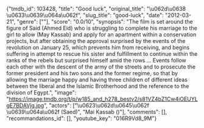 {"tmdb_id": 103428, "title": "Good luck", "original_title": "\u062d\u0638 \u0633\u0639\u064a\u062f", "slug_title": "good-luck", "date": "2012-03-21", "genre": [""], "score": "0.0/10", "synopsis": "The film is set around the figure of Said (Ahmed Eid) who is struggling to complete his marriage to the girl to allow (May Kassab) and apply for an apartment within a conservation projects, but after obtaining the approval surprised by the events of the revolution on January 25, which prevents him from receiving, and begins suffering in attempt to rescue his sister and fulfillment to continue within the ranks of the rebels but surprised himself amid the rows ... Events follow each other with the descent of the army of the streets and to prosecute the former president and his two sons and the former regime, so that by allowing the marriage happy and having three children of different ideas between the liberal and the Islamic Brotherhood and the reference to the division of Egypt.", "image": "https://image.tmdb.org/t/p/w185_and_h278_bestv2/s81VZ4bZ1Cw4iOEUYLgE7BDAVjg.jpg", "actors": ["\u0623\u062d\u0645\u062f \u0639\u064a\u062f (Saed)", "Mai Kassab ()"], "comments": [], "recommandations_id": [], "youtube_key": "016R9Vd8_9M"}